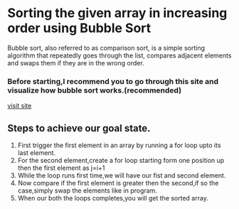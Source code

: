 # Sorting the given array in increasing order using Bubble Sort

Bubble sort, also referred to as comparison sort, is a simple sorting algorithm that repeatedly goes through the list, compares adjacent elements and swaps them if they are in the wrong order.

### Before starting,I recommend you to go through this site and visualize how bubble sort works.(recommended)

[visit site](https://visualgo.net/en/sorting?slide=1-1)

## Steps to achieve our goal state.

1. First trigger the first element in an array by running a for loop upto its last element.
2. For the second element,create a for loop starting form one position up then the first element as j=i+1
3. While the loop runs first time,we will have our fist and second element.
4. Now compare if the first element is greater then the second,if so the case,simply swap the elements like in program.
5. When our both the loops completes,you will get the sorted array.
